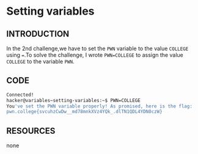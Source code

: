 # Setting variables
## INTRODUCTION 
In the 2nd challenge,we have to set the `PWN` variable to the value `COLLEGE` using `=`.To solve the challenge, I wrote `PWN=COLLEGE` to assign the value `COLLEGE` to the variable `PWN`.
## CODE
```bash
Connected!
hacker@variables~setting-variables:~$ PWN=COLLEGE
You've set the PWN variable properly! As promised, here is the flag:
pwn.college{svcuhzCwDw__md78mnkXVz4YQk_.dlTN1QDL4YDN0czW}
```
## RESOURCES
none
